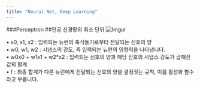 ```yaml
---
title: "Neural Net, Deep Learning"
---
```

###Perceptron
##인공 신경망의 최소 단위
![Imgur](https://imgur.com/gLuSRvi)

• x0, x1, x2 : 입력되는 뉴런의 축삭돌기로부터 전달되는 신호의 양 <br>
• w0, w1, w2 : 시냅스의 강도, 즉 입력되는 뉴런의 영향력을 나타냅니다.<br>
• w0x0 + w1x1 + w2*x2 : 입력되는 신호의 양과 해당 신호의 시냅스 강도가 곱해진 값의 합계 <br>
• f : 최종 합계가 다른 뉴런에게 전달되는 신호의 양을 결정짓는 규칙, 이를 활성화 함수라고 부릅니다. <br>
